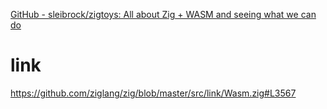 [GitHub - sleibrock/zigtoys: All about Zig + WASM and seeing what we can do](https://github.com/sleibrock/zigtoys)

# link

https://github.com/ziglang/zig/blob/master/src/link/Wasm.zig#L3567

